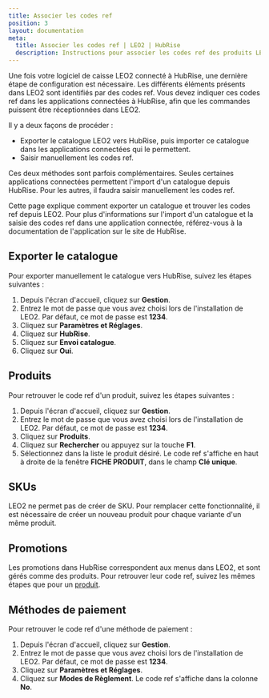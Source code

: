 ```yaml
---
title: Associer les codes ref
position: 3
layout: documentation
meta:
  title: Associer les codes ref | LEO2 | HubRise
  description: Instructions pour associer les codes ref des produits LEO2 avec d'autres applications connectées à HubRise pour la synchronisation des données.
---
```


Une fois votre logiciel de caisse LEO2 connecté à HubRise, une dernière étape de configuration est nécessaire. Les différents éléments présents dans LEO2 sont identifiés par des codes ref. Vous devez indiquer ces codes ref dans les applications connectées à HubRise, afin que les commandes puissent être réceptionnées dans LEO2.

Il y a deux façons de procéder :
- Exporter le catalogue LEO2 vers HubRise, puis importer ce catalogue dans les applications connectées qui le permettent.
- Saisir manuellement les codes ref.

Ces deux méthodes sont parfois complémentaires. Seules certaines applications connectées permettent l'import d'un catalogue depuis HubRise. Pour les autres, il faudra saisir manuellement les codes ref.

Cette page explique comment exporter un catalogue et trouver les codes ref depuis LEO2. Pour plus d'informations sur l'import d'un catalogue et la saisie des codes ref dans une application connectée, référez-vous à la documentation de l'application sur le site de HubRise.   

## Exporter le catalogue

Pour exporter manuellement le catalogue vers HubRise, suivez les étapes suivantes :

1. Depuis l'écran d'accueil, cliquez sur **Gestion**.
1. Entrez le mot de passe que vous avez choisi lors de l'installation de LEO2. Par défaut, ce mot de passe est **1234**.
1. Cliquez sur **Paramètres et Réglages**.
1. Cliquez sur **HubRise**.
1. Cliquez sur **Envoi catalogue**.
1. Cliquez sur **Oui**.

## Produits

Pour retrouver le code ref d'un produit, suivez les étapes suivantes :

1. Depuis l'écran d'accueil, cliquez sur **Gestion**.
1. Entrez le mot de passe que vous avez choisi lors de l'installation de LEO2. Par défaut, ce mot de passe est **1234**.
1. Cliquez sur **Produits**.
1. Cliquez sur **Rechercher** ou appuyez sur la touche **F1**.
1. Sélectionnez dans la liste le produit désiré. Le code ref s'affiche en haut à droite de la fenêtre **FICHE PRODUIT**, dans le champ **Clé unique**.

## SKUs

LEO2 ne permet pas de créer de SKU. Pour remplacer cette fonctionnalité, il est nécessaire de créer un nouveau produit pour chaque variante d'un même produit.

## Promotions

Les promotions dans HubRise correspondent aux menus dans LEO2, et sont gérés comme des produits. Pour retrouver leur code ref, suivez les mêmes étapes que pour un [produit](/apps/leo2/associer-codes-ref#produits).

## Méthodes de paiement

Pour retrouver le code ref d'une méthode de paiement :

1. Depuis l'écran d'accueil, cliquez sur **Gestion**.
1. Entrez le mot de passe que vous avez choisi lors de l'installation de LEO2. Par défaut, ce mot de passe est **1234**.
1. Cliquez sur **Paramètres et Réglages**.
1. Cliquez sur **Modes de Règlement**. Le code ref s'affiche dans la colonne **No**.